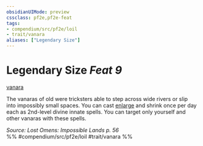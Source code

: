 ```yaml
---
obsidianUIMode: preview
cssclass: pf2e,pf2e-feat
tags:
- compendium/src/pf2e/loil
- trait/vanara
aliases: ["Legendary Size"]
---
```

# Legendary Size  *Feat 9*  
[vanara](/rules/traits/vanara-loil.md)  


The vanaras of old were tricksters able to step across wide rivers or slip into impossibly small spaces. You can cast [enlarge](/compendium/spells/enlarge.md) and shrink once per day each as 2nd-level divine innate spells. You can target only yourself and other vanaras with these spells.

*Source: Lost Omens: Impossible Lands p. 56*  
%% #compendium/src/pf2e/loil #trait/vanara %%